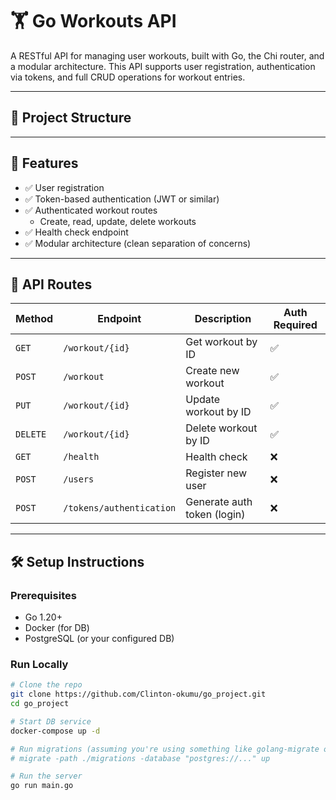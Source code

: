 # 🏋️ Go Workouts API

A RESTful API for managing user workouts, built with Go, the Chi router, and a modular architecture. This API supports user registration, authentication via tokens, and full CRUD operations for workout entries.

---

## 📁 Project Structure


---

## 🚀 Features

- ✅ User registration
- ✅ Token-based authentication (JWT or similar)
- ✅ Authenticated workout routes
  - Create, read, update, delete workouts
- ✅ Health check endpoint
- ✅ Modular architecture (clean separation of concerns)

---

## 🔐 API Routes

| Method | Endpoint                     | Description                    | Auth Required |
|--------|------------------------------|--------------------------------|---------------|
| `GET`  | `/workout/{id}`              | Get workout by ID              | ✅            |
| `POST` | `/workout`                   | Create new workout             | ✅            |
| `PUT`  | `/workout/{id}`              | Update workout by ID           | ✅            |
| `DELETE` | `/workout/{id}`            | Delete workout by ID           | ✅            |
| `GET`  | `/health`                    | Health check                   | ❌            |
| `POST` | `/users`                     | Register new user              | ❌            |
| `POST` | `/tokens/authentication`     | Generate auth token (login)    | ❌            |

---

## 🛠️ Setup Instructions

### Prerequisites

- Go 1.20+
- Docker (for DB)
- PostgreSQL (or your configured DB)

### Run Locally

```bash
# Clone the repo
git clone https://github.com/Clinton-okumu/go_project.git
cd go_project

# Start DB service
docker-compose up -d

# Run migrations (assuming you're using something like golang-migrate or goose)
# migrate -path ./migrations -database "postgres://..." up

# Run the server
go run main.go

